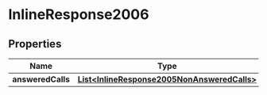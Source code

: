 
# InlineResponse2006

## Properties
Name | Type | Description | Notes
------------ | ------------- | ------------- | -------------
**answeredCalls** | [**List&lt;InlineResponse2005NonAnsweredCalls&gt;**](InlineResponse2005NonAnsweredCalls.md) |  |  [optional]



